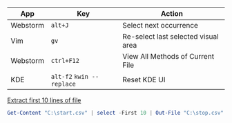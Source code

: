 
| App | Key | Action |
| ---- | ---- | ---- |
| Webstorm | `alt+J` | Select next occurrence |
| Vim | `gv` | Re-select last selected visual area |
| Webstorm | `ctrl+F12` | View All Methods of Current File |
| KDE | `alt-f2`  `kwin --replace` | Reset KDE UI |

[Extract first 10 lines of file](https://stackoverflow.com/questions/28908638/extract-only-the-first-10-lines-of-a-csv-file-in-powershell)
````powershell
Get-Content "C:\start.csv" | select -First 10 | Out-File "C:\stop.csv"
````


